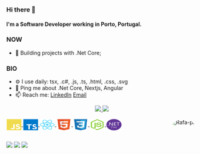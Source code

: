 ### Hi there 👋
#### I'm a Software Developer working in Porto, Portugal.
### NOW

- 🎈 Building projects with .Net Core;

### BIO

- ⚙️ I use daily: tsx, .c#, .js, .ts, .html, .css, .svg
- 💬 Ping me about .Net Core, Nextjs, Angular
- 📫 Reach me: [LinkedIn](https://www.linkedin.com/in/goncalo-o-mendes/) [Email](mailto:goncalo.mendes.dev@gmail.com)

<div align="center">
  <a href="https://github.com/goncalo-mendes">
  <img height="180em" src="https://github-readme-stats.vercel.app/api?username=goncalo-mendes&show_icons=true&theme=dracula&include_all_commits=true&count_private=true"/>
  <img height="180em" src="https://github-readme-stats.vercel.app/api/top-langs/?username=goncalo-mendes&layout=compact&langs_count=7&theme=dracula"/>
</div>

<div style="display: inline_block"><br>
  <img align="center" alt="Tici-Js" height="30" width="40" src="https://raw.githubusercontent.com/devicons/devicon/master/icons/javascript/javascript-plain.svg">
  <img align="center" alt="Tici-Ts" height="30" width="40" src="https://raw.githubusercontent.com/devicons/devicon/master/icons/typescript/typescript-plain.svg">
  <img align="center" alt="Tici-React" height="30" width="40" src="https://raw.githubusercontent.com/devicons/devicon/master/icons/react/react-original.svg">
  <img align="center" alt="Tici-HTML" height="30" width="40" src="https://raw.githubusercontent.com/devicons/devicon/master/icons/html5/html5-original.svg">
  <img align="center" alt="Tici-CSS" height="30" width="40" src="https://raw.githubusercontent.com/devicons/devicon/master/icons/css3/css3-original.svg">
  <img align="center" alt="Tici-Node" height="30" width="40" src="https://raw.githubusercontent.com/devicons/devicon/master/icons/nodejs/nodejs-original.svg">
  <img align="center" alt="Tici-Csharp" height="30" width="40" src="https://raw.githubusercontent.com/devicons/devicon/master/icons/dotnetcore/dotnetcore-original.svg">
  <img align="right" alt="Rafa-pic" height="150" style="border-radius:50px;"  src="https://cdn.discordapp.com/avatars/188359723186257920/0c95fb8cd7ab428fe3ff233c6092f5c6.webp?size=160">
</div>
  
   ##
 
<div> 
  <a href="https://github.com/goncalo-mendes" target="_blank"><img src="https://img.shields.io/badge/GitHub-100000?style=for-the-badge&logo=github&logoColor=white" target="_blank"></a>
  <a href = "mailto:goncalo.mendes.dev@gmail.com.com"><img src="https://img.shields.io/badge/Gmail-fffafa?style=for-the-badge&logo=gmail&logoColor=whit" target="_blank"></a>
  <a href="https://www.linkedin.com/in/gonçalomendes" target="_blank"><img src="https://img.shields.io/badge/-LinkedIn-%230077B5?style=for-the-badge&logo=linkedin&logoColor=white" target="_blank"></a> 

</div>



